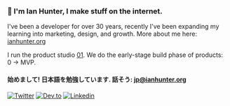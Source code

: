 ### 👋 I'm Ian Hunter, I make stuff on the internet.

I've been a developer for over 30 years, recently I've been expanding my learning into marketing, design, and growth. More about me here: [ianhunter.org](https://ianhunter.org)

I run the product studio [01](https://01.studio). We do the early-stage build phase of products: 0 -> MVP. 

#### 始めまして! 日本語を勉強しています. 話そう: jp@ianhunter.org

[![Twitter](https://img.shields.io/badge/Twitter-skyblue.svg?&logo=twitter)](https://twitter.com/ianhunter)
[![Dev.to](https://img.shields.io/badge/Dev.to-black.svg?logo=dev)](https://dev.to/ianh)
[![Linkedin](https://img.shields.io/badge/LinkedIn-blue.svg?&logo=linkedin)](https://www.linkedin.com/in/ianhunter)
